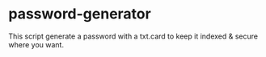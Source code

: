 # password-generator

This script generate a password with a txt.card to keep it indexed & secure where you want.
